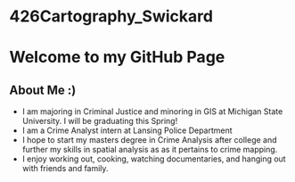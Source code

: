 # 426Cartography_Swickard
# Welcome to my GitHub Page
## About Me :)
* I am majoring in Criminal Justice and minoring in GIS at Michigan State University. I will be graduating this Spring!
* I am a Crime Analyst intern at Lansing Police Department
* I hope to start my masters degree in Crime Analysis after college and further my skills in spatial analysis as as it pertains to crime mapping. 
* I enjoy working out, cooking, watching documentaries, and hanging out with friends and family. 
